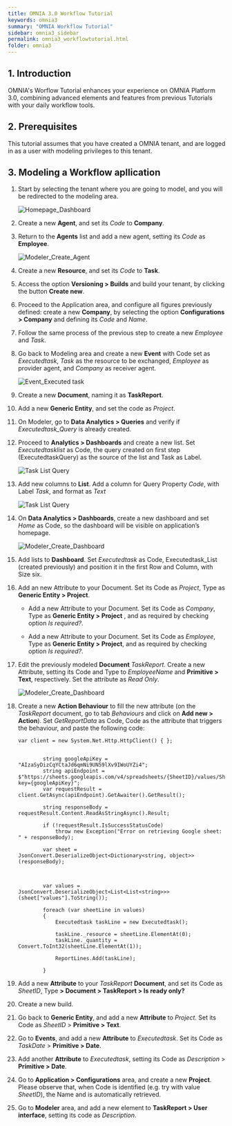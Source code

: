 ```yaml
---
title: OMNIA 3.0 Workflow Tutorial
keywords: omnia3
summary: "OMNIA Workflow Tutorial"
sidebar: omnia3_sidebar
permalink: omnia3_workflowtutorial.html
folder: omnia3
---
```


## 1. Introduction

OMNIA's Worflow Tutorial enhances your experience on OMNIA Platform 3.0, combining advanced elements and features from previous Tutorials with your daily workflow tools.

## 2. Prerequisites

This tutorial assumes that you have created a OMNIA tenant, and are logged in as a user with modeling privileges to this tenant.

## 3. Modeling a Workflow apllication

1. Start by selecting the tenant where you are going to model, and you will be redirected to the modeling area.
 
    ![Homepage_Dashboard](http://funkyimg.com/i/2DVGv.png)
 
2. Create a new  **Agent**, and set its  *Code*  to  **Company**.
       
3. Return to the  **Agents** list and add a new agent, setting its *Code* as **Employee**.

    ![Modeler_Create_Agent](https://raw.githubusercontent.com/numbersbelieve/omnia3/master/docs/tutorialPics/modelingTutorial/Modeler-Agent-Employee.PNG)

4. Create a new  **Resource**, and set its  *Code*  to  **Task**.
    
5. Access the option  **Versioning > Builds**  and build your tenant, by clicking the button  **Create new**.

6. Proceed to the Application area, and configure all figures previously defined: create a new **Company**, by selecting the option **Configurations > Company** and defining its *Code* and *Name*.

7. Follow the same process of the previous step to create a new *Employee* and *Task*.

8. Go back to Modeling area and create a new **Event** with Code set as *Executedtask*, *Task* as the resource to be exchanged, *Employee* as provider agent, and *Company* as receiver agent.

    ![Event_Executed task](https://raw.githubusercontent.com/numbersbelieve/omnia3/master/docs/tutorialPics/modelingTutorial/Event-TaskList.PNG)

9. Create a new **Document**, naming it as **TaskReport**.

10. Add a new **Generic Entity**, and set the code as *Project*.

11. On Modeler, go to **Data Analytics > Queries** and verify if *Executedtask_Query* is already created.


12. Proceed to **Analytics > Dashboards** and create a new list. Set *Executedtasklist* as Code, the query created on first step (ExecutedtaskQuery) as the source of the list and Task as Label.

    ![Task List Query](https://raw.githubusercontent.com/numbersbelieve/omnia3/master/docs/tutorialPics/modelingTutorial/Queries-List-Executedtask.PNG)
    
13. Add new columns to **List**. Add a column for Query Property *Code*, with Label *Task*, and format as *Text*

    ![Task List Query](https://raw.githubusercontent.com/numbersbelieve/omnia3/master/docs/tutorialPics/modelingTutorial/Code-QueryList.PNG)

14. On **Data Analytics > Dashboards**, create a new dashboard and set *Home* as Code, so the dashboard will be visible on application’s homepage.

    ![Modeler_Create_Dashboard](https://github.com/numbersbelieve/omnia3/raw/master/docs/tutorialPics/modelingTutorial/Modeler-Create-Dashboard.PNG)
    
15. Add lists to **Dashboard**. Set *Executedtask* as Code, Executedtask_List (created previously) and position it in the first Row and Column, with Size six.

16. Add an new Attribute to your Document. Set its Code as *Project*, Type as **Generic Entity > Project**.

    - Add a new Attribute to your Document. Set its Code as *Company*, Type as **Generic Entity > Project** , and as required by checking option *Is required?*.

    - Add a new Attribute to your Document. Set its Code as *Employee*, Type as **Generic Entity > Project**, and as required by checking option *Is required?*.


17. Edit the previously modeled **Document** *TaskReport*. Create a new Attribute, setting its Code and Type to *EmployeeName* and **Primitive > Text**, respectively. Set the attribute as *Read Only*.

    
    ![Modeler_Create_Dashboard](https://raw.githubusercontent.com/numbersbelieve/omnia3/master/docs/tutorialPics/modelingTutorial/Attribute%20-%20EmployeeName.PNG)

18. Create a new **Action Behaviour** to fill the new attribute (on the *TaskReport* document, go to tab *Behaviours* and click on **Add new > Action**). Set *GetReportData* as Code, Code as the attribute that triggers the behaviour, and paste the following code:

    ````
    var client = new System.Net.Http.HttpClient() { };


            string googleApiKey = "AIzaSyDizCqYCtaJd6qmNi9UN59lXv9IWoUYZi4";
            string apiEndpoint = $"https://sheets.googleapis.com/v4/spreadsheets/{SheetID}/values/Sheet1?key={googleApiKey}";
            var requestResult = client.GetAsync(apiEndpoint).GetAwaiter().GetResult();

            string responseBody = requestResult.Content.ReadAsStringAsync().Result;

            if (!requestResult.IsSuccessStatusCode)
                throw new Exception("Error on retrieving Google sheet: " + responseBody);

            var sheet = JsonConvert.DeserializeObject<Dictionary<string, object>>(responseBody);



            var values = JsonConvert.DeserializeObject<List<List<string>>>(sheet["values"].ToString());

            foreach (var sheetLine in values)
            {
                Executedtask taskLine = new Executedtask();

                taskLine._resource = sheetLine.ElementAt(0);
                taskLine._quantity = Convert.ToInt32(sheetLine.ElementAt(1));

                ReportLines.Add(taskLine);
                
            } 
    ````
19. Add a new **Attribute** to your *TaskReport* **Document**, and set its Code as *SheetID*, Type **> Document > TaskReport > Is ready only?**   

20. Create a new build.

21. Go back to **Generic Entity**, and add a new **Attribute** to *Project*. Set its Code as *SheetID* > **Primitive > Text**.

22. Go to **Events**, and add a new **Attribute** to *Executedtask*. Set its Code as *TaskDate* > **Primitive > Date**.

23. Add another **Attribute** to *Executedtask*, setting its Code as *Description* > **Primitive > Date**.  

24. Go to **Application > Configurations** area, and create a new **Project**. Please observe that, when Code is identified (e.g. try with value *SheetID*), the Name and  is automatically retrieved.

25. Go to **Modeler** area, and add a new element to **TaskReport > User interface**, setting its code as *Description*.








